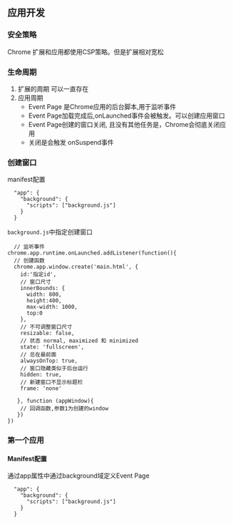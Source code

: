 ## 应用开发

### 安全策略
Chrome 扩展和应用都使用CSP策略。但是扩展相对宽松

### 生命周期
1. 扩展的周期 可以一直存在
2. 应用周期
   * Event Page 是Chrome应用的后台脚本,用于监听事件
   * Event Page加载完成后,onLaunched事件会被触发。可以创建应用窗口
   * Event Page创建的窗口关闭, 且没有其他任务是，Chrome会彻底关闭应用
   * 关闭是会触发 onSuspend事件


### 创建窗口
manifest配置
```
  "app": {
    "background": {
      "scripts": ["background.js"]
    }
  }
```

`background.js`中指定创建窗口
```
  // 监听事件
chrome.app.runtime.onLaunched.addListener(function(){
  // 创建函数
  chrome.app.window.create('main.html', {
    id:'指定id',
    // 窗口尺寸
    innerBounds: {
      width: 800,
      height:400,
      max-width: 1000,
      top:0
    },
    // 不可调整窗口尺寸
    resizable: false,
    // 状态 normal, maximized 和 minimized
    state: 'fullscreen',
    // 总在最前面
    alwaysOnTop: true,
    // 窗口隐藏类似于后台运行
    hidden: true,
    // 新建窗口不显示标题栏
    frame: 'none'

   }, function (appWindow){
    // 回调函数,参数1为创建的window
   })
})
```


### 第一个应用

#### Manifest配置
通过app属性中通过background域定义Event Page
```
  "app": {
    "background": {
      "scripts": ["background.js"]
    }
  }
```
